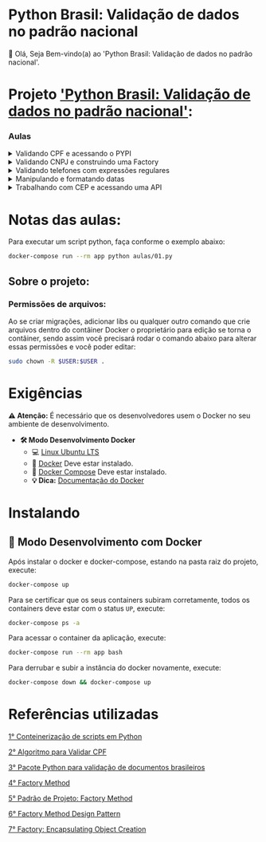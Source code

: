# Python Brasil: Validação de dados no padrão nacional

👋 Olá, Seja Bem-vindo(a) ao 'Python Brasil: Validação de dados no padrão nacional'.

# Projeto ['Python Brasil: Validação de dados no padrão nacional'](https://cursos.alura.com.br/course/python-collections-conjuntos-e-dicionarios):

### Aulas

<details>
    <summary>Validando CPF e acessando o PYPI</summary>
    <ul>
        <li>Introdução<li>
        <li>Validando um CPF<li>
        <li>Pacotes Python<li>
        <li>Utilizando um pacote<li>
        <li>Entendendo a validação<li>
        <li>Para saber mais<li>
        <li>Faça como eu fiz na aula<li>
        <li>O que aprendemos?<li>
    </ul>
</details>

<details>
    <summary>Validando CNPJ e construindo uma Factory</summary>
    <ul>
        <li>Validando CNPJ</li>
        <li>Máscara para CNPJ</li>
        <li>Refatorando o código</li>
        <li>Para saber mais</li>
        <li>Mais sobre Factories</li>
        <li>Faça como eu fiz na aula</li>
        <li>O que aprendemos?</li>
    </ul>
</details>

<details>
    <summary>Validando telefones com expressões regulares</summary>
    <ul>
        <li>Resumo Regex</li>
        <li>Definindo padrão para Telefones</li>
        <li>Criando Máscara para o numero de telefone</li>
        <li>Fixando as regex</li>
        <li>Analisando regex</li>
        <li>Faça como eu fiz na aula</li>
        <li>O que aprendemos?</li>
    </ul>
</details>
<details>
    <summary>Manipulando e formatando datas</summary>
    <ul>
        <li>Datas no Python</li>
        <li>Formatando Datas</li>
        <li>Diferença entre datas e timedelta</li>
        <li>Relembrando strftime</li>
        <li>Um pouco mais sobre datetime</li>
        <li>Faça como eu fiz na aula</li>
        <li>O que aprendemos?</li>
    </ul>
</details>

<details>
    <summary>Trabalhando com CEP e acessando uma API</summary>
    <ul>
        <li>Introducao APIs e validação de CEP</li>
        <li>Acessando APIs com Python</li>
        <li>Respostas API Via CEP</li>
        <li>Conclusão</li>
        <li>Mais sobre APIs</li>
        <li>Treinando requests</li>
        <li>Fazendo uma requisição</li>
        <li>O que aprendemos?</li>
    </ul>
</details>

# Notas das aulas:

Para executar um script python, faça conforme o exemplo abaixo:
```sh
docker-compose run --rm app python aulas/01.py
```

## Sobre o projeto:

### Permissões de arquivos:

Ao se criar migrações, adicionar libs ou qualquer outro comando que crie arquivos dentro do contâiner Docker o proprietário para edição se torna o contâiner, sendo assim você precisará rodar o comando abaixo para alterar essas permissões e você poder editar:

```sh
sudo chown -R $USER:$USER .
```

# Exigências

**:warning: Atenção:** É necessário que os desenvolvedores usem o Docker no seu ambiente de desenvolvimento.

- **🛠 Modo Desenvolvimento Docker**
    - :computer: [Linux Ubuntu LTS](https://ubuntu.com/download/desktop)
    - 🐳 [Docker](https://docs.docker.com/engine/installation/) Deve estar instalado.
    - 🐳 [Docker Compose](https://docs.docker.com/compose/) Deve estar instalado.
    - **💡 Dica:** [Documentação do Docker](https://docs.docker.com/)

# Instalando

## 🐳 Modo Desenvolvimento com Docker

Após instalar o docker e docker-compose, estando na pasta raiz do projeto, execute:

```sh
docker-compose up
```

Para se certificar que os seus containers subiram corretamente, todos os containers deve estar com o status `UP`, execute:

```sh
docker-compose ps -a
```

Para acessar o container da aplicação, execute:

```sh
docker-compose run --rm app bash
```

Para derrubar e subir a instância do docker novamente, execute:

```sh
docker-compose down && docker-compose up
```

# Referências utilizadas

[1° Conteinerização de scripts em Python](https://github.com/claudimf/containerized_python)

[2° Algoritmo para Validar CPF](https://dicasdeprogramacao.com.br/algoritmo-para-validar-cpf/)

[3° Pacote Python para validação de documentos brasileiros](https://pypi.org/project/validate-docbr/)

[4° Factory Method](https://pt.wikipedia.org/wiki/Factory_Method)

[5° Padrão de Projeto: Factory Method](https://www.thiengo.com.br/padrao-de-projeto-factory-method)

[6° Factory Method Design Pattern](https://sourcemaking.com/design_patterns/factory_method)

[7° Factory: Encapsulating Object Creation](https://python-3-patterns-idioms-test.readthedocs.io/en/latest/Factory.html)
